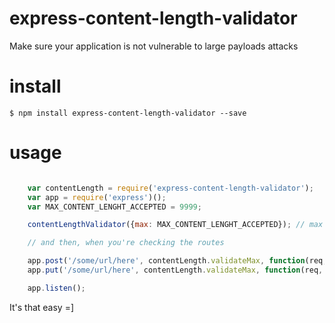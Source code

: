 # express-content-length-validator

Make sure your application is not vulnerable to large payloads attacks

# install

```$ npm install express-content-length-validator --save```

# usage

```javascript

    var contentLength = require('express-content-length-validator');
    var app = require('express')();
    var MAX_CONTENT_LENGHT_ACCEPTED = 9999;

    contentLengthValidator({max: MAX_CONTENT_LENGHT_ACCEPTED}); // max size accepted for the content-length

    // and then, when you're checking the routes

    app.post('/some/url/here', contentLength.validateMax, function(req, res){/*all is good, the content-length is less than the expected*/});
    app.put('/some/url/here', contentLength.validateMax, function(req, res){/*all is good, the content-length is less than the expected*/});

    app.listen();

```

It's that easy =]

